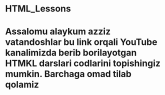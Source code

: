 # HTML_Lessons
# Assalomu alaykum azziz vatandoshlar bu link orqali YouTube kanalimizda berib borilayotgan HTMKL darslari codlarini topishingiz mumkin. Barchaga omad tilab qolamiz
